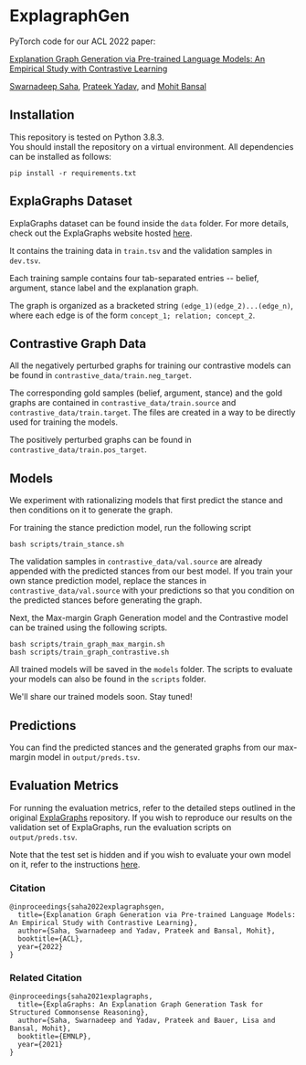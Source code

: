 # ExplagraphGen

PyTorch code for our ACL 2022 paper:

[Explanation Graph Generation via Pre-trained Language Models: An Empirical Study with Contrastive Learning](https://arxiv.org/abs/2204.04813)

[Swarnadeep Saha](https://swarnahub.github.io/), [Prateek Yadav](https://prateek-yadav.github.io/), and [Mohit Bansal](https://www.cs.unc.edu/~mbansal/)

## Installation
This repository is tested on Python 3.8.3.  
You should install the repository on a virtual environment. All dependencies can be installed as follows:
```
pip install -r requirements.txt
```

## ExplaGraphs Dataset
ExplaGraphs dataset can be found inside the ```data``` folder. For more details, check out the ExplaGraphs website hosted [here](https://explagraphs.github.io/).

It contains the training data in ```train.tsv``` and the validation samples in ```dev.tsv```.

Each training sample contains four tab-separated entries -- belief, argument, stance label and the explanation graph.

The graph is organized as a bracketed string ```(edge_1)(edge_2)...(edge_n)```, where each edge is of the form ```concept_1; relation; concept_2```. 

## Contrastive Graph Data
All the negatively perturbed graphs for training our contrastive models can be found in ```contrastive_data/train.neg_target```.

The corresponding gold samples (belief, argument, stance) and the gold graphs are contained in ```contrastive_data/train.source``` and ```contrastive_data/train.target```. The files are created in a way to be directly used for training the models.

The positively perturbed graphs can be found in ```contrastive_data/train.pos_target```.

## Models

We experiment with rationalizing models that first predict the stance and then conditions on it to generate the graph.

For training the stance prediction model, run the following script
```
bash scripts/train_stance.sh
```
The validation samples in ```contrastive_data/val.source``` are already appended with the predicted stances from our best model. If you train your own stance prediction model, replace the stances in ```contrastive_data/val.source``` with your predictions so that you condition on the predicted stances before generating the graph.

Next, the Max-margin Graph Generation model and the Contrastive model can be trained using the following scripts.
```
bash scripts/train_graph_max_margin.sh
bash scripts/train_graph_contrastive.sh
```

All trained models will be saved in the ```models``` folder. The scripts to evaluate your models can also be found in the ```scripts``` folder.

We'll share our trained models soon. Stay tuned!

## Predictions
You can find the predicted stances and the generated graphs from our max-margin model in ```output/preds.tsv```.

## Evaluation Metrics
For running the evaluation metrics, refer to the detailed steps outlined in the original [ExplaGraphs](https://github.com/swarnaHub/ExplaGraphs) repository. If you wish to reproduce our results on the validation set of ExplaGraphs, run the evaluation scripts on ```output/preds.tsv```. 

Note that the test set is hidden and if you wish to evaluate your own model on it, refer to the instructions [here](https://github.com/swarnaHub/ExplaGraphs).

### Citation
```
@inproceedings{saha2022explagraphsgen,
  title={Explanation Graph Generation via Pre-trained Language Models: An Empirical Study with Contrastive Learning},
  author={Saha, Swarnadeep and Yadav, Prateek and Bansal, Mohit},
  booktitle={ACL},
  year={2022}
}
```

### Related Citation
```
@inproceedings{saha2021explagraphs,
  title={ExplaGraphs: An Explanation Graph Generation Task for Structured Commonsense Reasoning},
  author={Saha, Swarnadeep and Yadav, Prateek and Bauer, Lisa and Bansal, Mohit},
  booktitle={EMNLP},
  year={2021}
}
```
